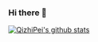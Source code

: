 ### Hi there 👋

<!--
**QizhiPei/QizhiPei** is a ✨ _special_ ✨ repository because its `README.md` (this file) appears on your GitHub profile.

Here are some ideas to get you started:

- 🔭 I’m currently working on ...
- 🌱 I’m currently learning ...
- 👯 I’m looking to collaborate on ...
- 🤔 I’m looking for help with ...
- 💬 Ask me about ...
- 📫 How to reach me: ...
- 😄 Pronouns: ...
- ⚡ Fun fact: ...
-->

[![QizhiPei's github stats](https://github-readme-stats.vercel.app/api?username=QizhiPei?theme=Dark)](https://github.com/anuraghazra/github-readme-stats)
